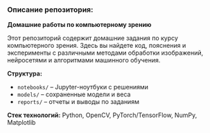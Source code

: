 ### Описание репозитория:  

**Домашние работы по компьютерному зрению**  

Этот репозиторий содержит домашние задания по курсу компьютерного зрения. Здесь вы найдете код, пояснения и эксперименты с различными методами обработки изображений, нейросетями и алгоритмами машинного обучения.  

**Структура:**  
- `notebooks/` – Jupyter-ноутбуки с решениями    
- `models/` – сохраненные модели и веса  
- `reports/` – отчеты и выводы по заданиям  

**Стек технологий:** Python, OpenCV, PyTorch/TensorFlow, NumPy, Matplotlib
